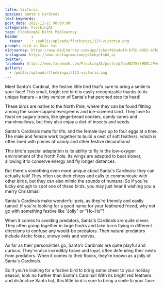 ```yaml
---
title: Victoria
species: Santa's Cardinal
text-keywords: 
post_date: 2022-12-21 00:00:00
categories: FlockingAI
tags: FlockingAI Birds MidJourney 
header      :
  teaser    : /public/uploads/flockingai/123-victoria.png
prompt: bird in Xmas hat
midjourney: https://www.midjourney.com/app/jobs/491a4c40-bf5b-43b5-87b2-f2d104f7ba85
instagram: https://www.instagram.com/p/CmbynIshd_a/
twitter: 
facebook: https://www.facebook.com/FlockingAI/posts/pfbid02TBrfHDKLJPvdHGBHKBBCbiVCG5Z4aornCmS4dw5cJn4QodTKd1kzLeA8EXHNoNHPl
gallery: 
  - /public/uploads/flockingai/123-victoria.png
---
```


Meet Santa's Cardinal, the festive little bird that's sure to bring a smile to your face! This small, bright red bird is easily recognizable thanks to its unique feature – a tiny version of Santa's hat perched atop its head!

These birds are native to the North Pole, where they can be found flitting among the snow-capped evergreens and ice-covered land. They love to feast on sugary treats, like gingerbread cookies, candy canes and marshmallows, but they also enjoy a diet of insects and seeds.

Santa's Cardinals mate for life, and the female lays up to four eggs at a time. The male and female work together to build a nest of soft feathers, which is often lined with pieces of candy and other festive decorations!

This bird's special adaptation is its ability to fly in the low-oxygen environment of the North Pole. Its wings are adapted to beat slower, allowing it to conserve energy and fly longer distances.

But there's something even more unique about Santa's Cardinals: they can actually talk! They often use their chirps and calls to communicate with other birds, but they can also mimic the sounds of humans! So if you're lucky enough to spot one of these birds, you may just hear it wishing you a merry Christmas!

Santa's Cardinals make wonderful pets, as they're friendly and easily tamed. If you're looking for a good name for your feathered friend, why not go with something festive like "Jolly" or "Ho-Ho"?

When it comes to avoiding predators, Santa's Cardinals are quite clever. They often group together in large flocks and take turns flying in different directions to confuse any would-be predators. Their natural predators include Arctic foxes, snowy owls and wolves.

As far as their personalities go, Santa's Cardinals are quite playful and curious. They're also incredibly brave and loyal, often defending their nests from predators. When it comes to their flocks, they're known as a jolly of Santa's Cardinals.

So if you're looking for a festive bird to bring some cheer to your holiday season, look no further than Santa's Cardinal! With its bright red feathers and distinctive Santa hat, this little bird is sure to bring a smile to your face.
